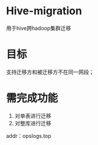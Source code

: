 # Hive-migration
用于hive跨hadoop集群迁移
# 目标
支持迁移方和被迁移方不在同一网段；

# 需完成功能
1. 对单表进行迁移
3. 对整库进行迁移

addr：opslogs.top
